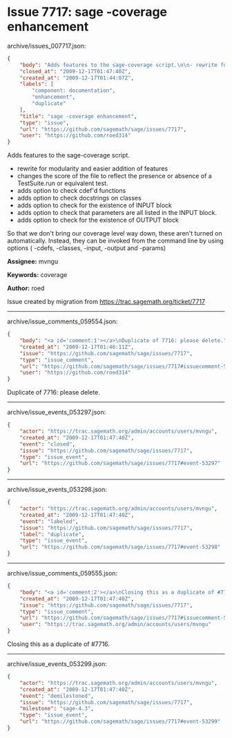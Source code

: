 # Issue 7717: sage -coverage enhancement

archive/issues_007717.json:
```json
{
    "body": "Adds features to the sage-coverage script.\n\n- rewrite for modularity and easier addition of features\n- changes the score of the file to reflect the presence or absence of a TestSuite.run or equivalent test.\n- adds option to check cdef'd functions\n- adds option to check docstrings on classes\n- adds option to check for the existence of INPUT block\n- adds option to check that parameters are all listed in the INPUT block.\n- adds option to check for the existence of OUTPUT block\n\nSo that we don't bring our coverage level way down, these aren't turned on automatically.  Instead, they can be invoked from the command line by using options ( -cdefs, -classes, -input, -output and -params)\n\n**Assignee:** mvngu\n\n**Keywords:** coverage\n\n**Author:** roed\n\nIssue created by migration from https://trac.sagemath.org/ticket/7717\n\n",
    "closed_at": "2009-12-17T01:47:40Z",
    "created_at": "2009-12-17T01:44:07Z",
    "labels": [
        "component: documentation",
        "enhancement",
        "duplicate"
    ],
    "title": "sage -coverage enhancement",
    "type": "issue",
    "url": "https://github.com/sagemath/sage/issues/7717",
    "user": "https://github.com/roed314"
}
```
Adds features to the sage-coverage script.

- rewrite for modularity and easier addition of features
- changes the score of the file to reflect the presence or absence of a TestSuite.run or equivalent test.
- adds option to check cdef'd functions
- adds option to check docstrings on classes
- adds option to check for the existence of INPUT block
- adds option to check that parameters are all listed in the INPUT block.
- adds option to check for the existence of OUTPUT block

So that we don't bring our coverage level way down, these aren't turned on automatically.  Instead, they can be invoked from the command line by using options ( -cdefs, -classes, -input, -output and -params)

**Assignee:** mvngu

**Keywords:** coverage

**Author:** roed

Issue created by migration from https://trac.sagemath.org/ticket/7717





---

archive/issue_comments_059554.json:
```json
{
    "body": "<a id='comment:1'></a>\nDuplicate of 7716: please delete.",
    "created_at": "2009-12-17T01:46:11Z",
    "issue": "https://github.com/sagemath/sage/issues/7717",
    "type": "issue_comment",
    "url": "https://github.com/sagemath/sage/issues/7717#issuecomment-59554",
    "user": "https://github.com/roed314"
}
```

<a id='comment:1'></a>
Duplicate of 7716: please delete.



---

archive/issue_events_053297.json:
```json
{
    "actor": "https://trac.sagemath.org/admin/accounts/users/mvngu",
    "created_at": "2009-12-17T01:47:40Z",
    "event": "closed",
    "issue": "https://github.com/sagemath/sage/issues/7717",
    "type": "issue_event",
    "url": "https://github.com/sagemath/sage/issues/7717#event-53297"
}
```



---

archive/issue_events_053298.json:
```json
{
    "actor": "https://trac.sagemath.org/admin/accounts/users/mvngu",
    "created_at": "2009-12-17T01:47:40Z",
    "event": "labeled",
    "issue": "https://github.com/sagemath/sage/issues/7717",
    "label": "duplicate",
    "type": "issue_event",
    "url": "https://github.com/sagemath/sage/issues/7717#event-53298"
}
```



---

archive/issue_comments_059555.json:
```json
{
    "body": "<a id='comment:2'></a>\nClosing this as a duplicate of #7716.",
    "created_at": "2009-12-17T01:47:40Z",
    "issue": "https://github.com/sagemath/sage/issues/7717",
    "type": "issue_comment",
    "url": "https://github.com/sagemath/sage/issues/7717#issuecomment-59555",
    "user": "https://trac.sagemath.org/admin/accounts/users/mvngu"
}
```

<a id='comment:2'></a>
Closing this as a duplicate of #7716.



---

archive/issue_events_053299.json:
```json
{
    "actor": "https://trac.sagemath.org/admin/accounts/users/mvngu",
    "created_at": "2009-12-17T01:47:40Z",
    "event": "demilestoned",
    "issue": "https://github.com/sagemath/sage/issues/7717",
    "milestone": "sage-4.3",
    "type": "issue_event",
    "url": "https://github.com/sagemath/sage/issues/7717#event-53299"
}
```
